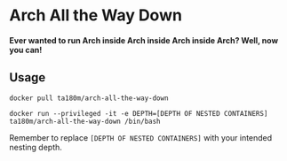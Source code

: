 # Arch All the Way Down

#### Ever wanted to run Arch inside Arch inside Arch inside Arch? Well, now you can!

## Usage

```docker pull ta180m/arch-all-the-way-down```

```docker run --privileged -it -e DEPTH=[DEPTH OF NESTED CONTAINERS] ta180m/arch-all-the-way-down /bin/bash```

Remember to replace ```[DEPTH OF NESTED CONTAINERS]``` with your intended nesting depth.
